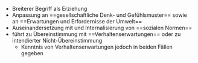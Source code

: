 - Breiterer Begriff als Erziehung
- Anpassung an ==gesellschaftliche Denk- und Gefühlsmuster== sowie an ==Erwartungen und Erfordernisse der Umwelt==
- Auseinandersetzung mit und Internalisierung von ==sozialen Normen==
- führt zu Übereinstimmung mit ==Verhaltenserwartungen== oder zu intendierter Nicht-Übereinstimmung
    - Kenntnis von Verhaltenserwartungen jedoch in beiden Fällen gegeben